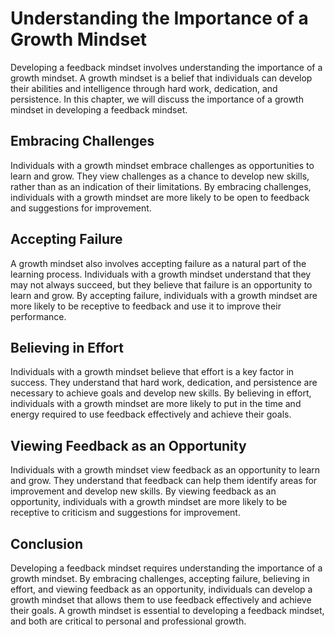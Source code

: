 Understanding the Importance of a Growth Mindset
==========================================================================================

Developing a feedback mindset involves understanding the importance of a growth mindset. A growth mindset is a belief that individuals can develop their abilities and intelligence through hard work, dedication, and persistence. In this chapter, we will discuss the importance of a growth mindset in developing a feedback mindset.

Embracing Challenges
--------------------

Individuals with a growth mindset embrace challenges as opportunities to learn and grow. They view challenges as a chance to develop new skills, rather than as an indication of their limitations. By embracing challenges, individuals with a growth mindset are more likely to be open to feedback and suggestions for improvement.

Accepting Failure
-----------------

A growth mindset also involves accepting failure as a natural part of the learning process. Individuals with a growth mindset understand that they may not always succeed, but they believe that failure is an opportunity to learn and grow. By accepting failure, individuals with a growth mindset are more likely to be receptive to feedback and use it to improve their performance.

Believing in Effort
-------------------

Individuals with a growth mindset believe that effort is a key factor in success. They understand that hard work, dedication, and persistence are necessary to achieve goals and develop new skills. By believing in effort, individuals with a growth mindset are more likely to put in the time and energy required to use feedback effectively and achieve their goals.

Viewing Feedback as an Opportunity
----------------------------------

Individuals with a growth mindset view feedback as an opportunity to learn and grow. They understand that feedback can help them identify areas for improvement and develop new skills. By viewing feedback as an opportunity, individuals with a growth mindset are more likely to be receptive to criticism and suggestions for improvement.

Conclusion
----------

Developing a feedback mindset requires understanding the importance of a growth mindset. By embracing challenges, accepting failure, believing in effort, and viewing feedback as an opportunity, individuals can develop a growth mindset that allows them to use feedback effectively and achieve their goals. A growth mindset is essential to developing a feedback mindset, and both are critical to personal and professional growth.
